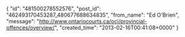  {
   "id": "481500278552576",
   "post_id": "462493170453287_480677688634835",
   "from_name": "Ed O'Brien",
   "message": "http://www.ontariocourts.ca/ocj/provincial-offences/overview/",
   "created_time": "2013-02-16T00:41:08+0000"
 }
